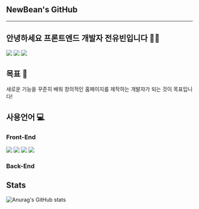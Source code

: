 ## NewBean's GitHub
---

## 안녕하세요 프론트엔드 개발자 전유빈입니다 🧑‍💻
<a href="https://newbean0312.github.io/portfolio/)" target="_blank"><img src="https://img.shields.io/badge/Portfolio_WebSite-784b08?style=flat&logo=microdotblog&logoColor=ffffff"/></a>
<a href="https://newbean-j.tistory.com/" target="_blank"><img src="https://img.shields.io/badge/Tistory_Blog-d64934?style=flat&logo=tistory&logoColor=ffffff"/></a>
<a href="none" target="_blank"><img src="https://img.shields.io/badge/newbean0312@gmail.com-32a85c?style=flat&logo=Gmail&logoColor=ffffff"/></a>

## 목표 📃
새로운 기능을 꾸준히 배워 창의적인 홈페이지를 제작하는 개발자가 되는 것이 목표입니다!

## 사용언어 💻
### Front-End
<a><img src="https://img.shields.io/badge/Portfolio_WebSite-E34F26?style=flat&logo=html5&logoColor=ffffff"/></a>
<a><img src="https://img.shields.io/badge/Portfolio_WebSite-1572B6?style=flat&logo=css3&logoColor=ffffff"/></a>
<a><img src="https://img.shields.io/badge/Portfolio_WebSite-F7DF1E?style=flat&logo=javascript&logoColor=ffffff"/></a>
<a><img src="https://img.shields.io/badge/Portfolio_WebSite-61DAFB?style=flat&logo=react&logoColor=ffffff"/></a>

### Back-End

## Stats
![Anurag's GitHub stats](https://github-readme-stats.vercel.app/api?username=NewBean0312&show_icons=true&theme=radical)
